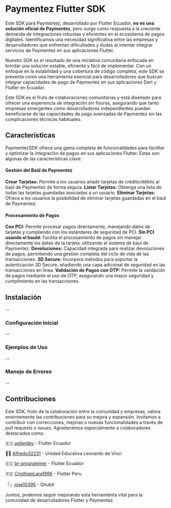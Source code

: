 # Paymentez Flutter SDK
Este SDK para Paymentez, desarrollado por Flutter Ecuador, **no es una solución oficial de Paymentez**, pero surge como respuesta a la creciente demanda de integraciones robustas y eficientes en el ecosistema de pagos digitales. Identificamos una necesidad significativa entre las empresas y desarrolladores que enfrentan dificultades y dudas al intentar integrar servicios de Paymentez en sus aplicaciones Flutter.

Nuestro SDK es el resultado de una iniciativa comunitaria enfocada en brindar una solución estable, eficiente y fácil de implementar. Con un enfoque en la estabilidad y una cobertura de código completa, este SDK se presenta como una herramienta esencial para desarrolladores que buscan integrar capacidades de pago de Paymentez en sus aplicaciones Dart y Flutter en Ecuador.

Este SDK es el fruto de colaboraciones comunitarias y está diseñado para ofrecer una experiencia de integración sin fisuras, asegurando que tanto empresas emergentes como desarrolladores independientes puedan beneficiarse de las capacidades de pago avanzadas de Paymentez sin las complicaciones técnicas habituales.

## Características
PaymentezSDK ofrece una gama completa de funcionalidades para facilitar y optimizar la integración de pagos en sus aplicaciones Flutter. Estas son algunas de las características clave:
#### Gestión del Baúl de Paymentez
**Crear Tarjetas:** Permite a los usuarios añadir tarjetas de crédito/débito al baúl de Paymentez de forma segura.
**Listar Tarjetas:** Obtenga una lista de todas las tarjetas guardadas asociadas a un usuario.
**Eliminar Tarjetas:** Ofrece a los usuarios la posibilidad de eliminar tarjetas guardadas en el baúl de Paymentez.

#### Procesamiento de Pagos
**Con PCI:** Permite procesar pagos directamente, manejando datos de tarjetas y cumpliendo con los estándares de seguridad de PCI.
**Sin PCI usando el bauld:** Facilita el procesamiento de pagos sin manejar directamente los datos de la tarjeta, utilizando el sistema de baul de Paymentez.
**Devoluciones:** Capacidad integrada para realizar devoluciones de pagos, permitiendo una gestión completa del ciclo de vida de las transacciones.
**3D Secure:** Incorpora métodos para soportar la autenticación 3D Secure, añadiendo una capa adicional de seguridad en las transacciones en línea.
**Validación de Pagos con OTP:** Permite la validación de pagos mediante el uso de OTP, asegurando una mayor seguridad y cumplimiento en las transacciones.

## Instalación
--
### Configuración Inicial
--
### Ejemplos de Uso
--
### Manejo de Errores
--

## Contribuciones
Este SDK, fruto de la colaboración entre la comunidad y empresas, valora enormemente las contribuciones para su mejora y expansión. Invitamos a contribuir con correcciones, mejoras o nuevas funcionalidades a través de pull requests o issues. Agradecemos especialmente a colaboradores destacados como: 

🇪🇨 [agilerdev](https://github.com/agilerdev) - Flutter Ecuador

🧙‍♂️ [Alfredo32231](https://github.com/Alfredo32231) - Unidad Educativa Leonardo da Vinci

🇪🇨 [br-programmer](https://github.com/br-programmer) - Flutter Ecuador

🇵🇪 [CristhianLara1996](https://github.com/CristhianLara1996) - Flutter Peru

『』[jose10395](https://github.com/jose10395) - Qhubit

Juntos, podemos seguir mejorando esta herramienta vital para la comunidad de desarrolladores Flutter y Paymentez.
